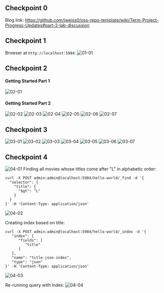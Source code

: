 ## Checkpoint 0
Blog link: https://github.com/jweiss0/oss-repo-template/wiki/Term-Project-Progress-Updates#part-2-lab-discussion

## Checkpoint 1
Browser at `http://localhost:5984`:
![01-01](https://user-images.githubusercontent.com/18493608/161302899-743e8224-e689-475d-a14d-fa53358313e0.png)

## Checkpoint 2
#### Getting Started Part 1
![02-01](https://user-images.githubusercontent.com/18493608/161302914-783c6953-28f6-4ff8-9a0f-638ecd023047.png)

#### Getting Started Part 2
![02-02](https://user-images.githubusercontent.com/18493608/161302925-7784d02b-1c27-4b0a-aee2-0f61bc5505cb.png)
![02-03](https://user-images.githubusercontent.com/18493608/161302952-9ca9ce63-ec12-4b86-86ce-8d3103bf5d75.png)
![02-04](https://user-images.githubusercontent.com/18493608/161302961-0fb343bf-0dce-435d-9f6a-613aadc6ef4e.png)
![02-05](https://user-images.githubusercontent.com/18493608/161302967-362fa2de-39f5-4a18-add5-3aa72bd26ea4.png)
![02-06](https://user-images.githubusercontent.com/18493608/161302973-12d0bf3c-41c2-478a-b106-05c168583481.png)
![02-07](https://user-images.githubusercontent.com/18493608/161302981-158027ed-b91c-483a-bc03-dbe25701f945.png)

## Checkpoint 3
![03-01](https://user-images.githubusercontent.com/18493608/161302987-ca3a4c20-2fc3-4698-bd97-5a1120742096.png)
![03-02](https://user-images.githubusercontent.com/18493608/161303001-1a25d7fd-897f-445a-9aa1-1cd0a92f2a3d.png)
![03-03](https://user-images.githubusercontent.com/18493608/161303015-5dbba399-78ff-47a1-8929-317a4594852b.png)
![03-04](https://user-images.githubusercontent.com/18493608/161303025-a35540c0-eade-4026-bffe-cd9e856b2d02.png)
![03-05](https://user-images.githubusercontent.com/18493608/161303050-e674e4fa-37da-461d-9956-15d1c5731c35.png)
![03-06](https://user-images.githubusercontent.com/18493608/161303058-d2c68d41-0df5-4692-9cbf-a43db4bb10e5.png)
![03-07](https://user-images.githubusercontent.com/18493608/161303061-9658cdf3-96b2-4332-b726-045272b510c6.png)

## Checkpoint 4
![04-01](https://user-images.githubusercontent.com/18493608/161303082-19203fd9-ac1a-4cc7-89f1-5df1585319df.png)
Finding all movies whose titles come after "L" in alphabetic order:
```
curl -X POST admin:admin@localhost:5984/hello-world/_find -d '{
  "selector": {
    "title": {
      "$gt": "L"
    }
  }
}' -H 'Content-Type: application/json'
```
![04-02](https://user-images.githubusercontent.com/18493608/161303135-5a41d319-6c2b-4eb5-93b9-01b8f2b54612.png)

Creating index based on title:
```
curl -X POST admin:admin@localhost:5984/hello-world/_index -d '{
   "index": {
      "fields": [
         "title"
      ]
   },
   "name": "title-json-index",
   "type": "json"
}' -H 'Content-Type: application/json'
```
![04-03](https://user-images.githubusercontent.com/18493608/161303161-c95cffee-50c6-4722-af27-8b410aa41744.png)

Re-running query with index:
![04-04](https://user-images.githubusercontent.com/18493608/161303170-13bf9168-903a-454c-8c2e-e72f356c5230.png)
